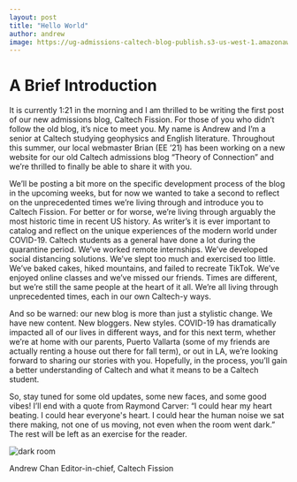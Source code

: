 ```yaml
---
layout: post
title: "Hello World"
author: andrew
image: https://ug-admissions-caltech-blog-publish.s3-us-west-1.amazonaws.com/images/2020/08/20200809-IMG_3832.jpg
---
```


# A Brief Introduction

It is currently 1:21 in the morning and I am thrilled to be writing the first post of our new admissions blog, Caltech Fission. For those of you who didn’t follow the old blog, it’s nice to meet you. My name is Andrew and I’m a senior at Caltech studying geophysics and English literature. Throughout this summer, our local webmaster Brian (EE ’21) has been working on a new website for our old Caltech admissions blog “Theory of Connection” and we’re thrilled to finally be able to share it with you. 

We’ll be posting a bit more on the specific development process of the blog in the upcoming weeks, but for now we wanted to take a second to reflect on the unprecedented times we’re living through and introduce you to Caltech Fission. For better or for worse, we’re living through arguably the most historic time in recent US history. As writer’s it is ever important to catalog and reflect on the unique experiences of the modern world under COVID-19. 
Caltech students as a general have done a lot during the quarantine period. We’ve worked remote internships. We’ve developed social distancing solutions. We’ve slept too much and exercised too little. We’ve baked cakes, hiked mountains, and failed to recreate TikTok. We’ve enjoyed online classes and we’ve missed our friends. Times are different, but we’re still the same people at the heart of it all. We’re all living through unprecedented times, each in our own Caltech-y ways.

And so be warned: our new blog is more than just a stylistic change. We have new content. New bloggers. New styles. COVID-19 has dramatically impacted all of our lives in different ways, and for this next term, whether we’re at home with our parents, Puerto Vallarta (some of my friends are actually renting a house out there for fall term), or out in LA, we’re looking forward to sharing our stories with you. Hopefully, in the process, you’ll gain a better understanding of Caltech and what it means to be a Caltech student.

So, stay tuned for some old updates, some new faces, and some good vibes! 
I’ll end with a quote from Raymond Carver: “I could hear my heart beating. I could hear everyone's heart. I could hear the human noise we sat there making, not one of us moving, not even when the room went dark.” The rest will be left as an exercise for the reader. 

![dark room](https://ug-admissions-caltech-blog-publish.s3-us-west-1.amazonaws.com/images/2020/08/20200725-DSC_0479(1).jpg)

Andrew Chan
Editor-in-chief, Caltech Fission
